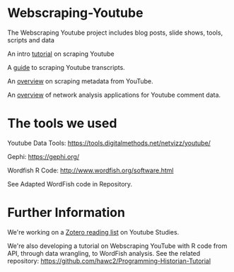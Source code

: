 # Webscraping-Youtube
The Webscraping Youtube project includes blog posts, slide shows, tools, scripts and data

An intro [tutorial](https://sites.temple.edu/tudsc/2018/12/12/how-to-scrape-and-analyze-youtube-data-prototyping-a-digital-project-on-immigration-discourse/
) on scraping Youtube

A [guide](https://sites.temple.edu/tudsc/2019/04/03/computational-text-analysis-of-youtube-video-transcripts/) to scraping Youtube transcripts.

An [overview](https://github.com/nlgarlic/YouTube-Related-Video-Similarity) on scraping metadata from YouTube.

An [overview](https://sites.temple.edu/tudsc/2019/03/26/network-analysis-on-youtube/?relatedposts_hit=1&relatedposts_origin=5709&relatedposts_position=0) of network analysis applications for Youtube comment data. 

# The tools we used

Youtube Data Tools: https://tools.digitalmethods.net/netvizz/youtube/

Gephi: https://gephi.org/

Wordfish R Code: http://www.wordfish.org/software.html

See Adapted WordFish code in Repository.

# Further Information

We're working on a [Zotero reading list](https://www.zotero.org/groups/2420013/youtube_studies) on Youtube Studies.

We're also developing a tutorial on Webscraping YouTube with R code from API, through data wrangling, to WordFish analysis. See the related repository: https://github.com/hawc2/Programming-Historian-Tutorial

